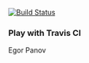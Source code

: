 [![Build Status](https://travis-ci.org/epanoff/play-with-travis.svg?branch=master)](https://travis-ci.org/epanoff/play-with-travis)

### Play with Travis CI
Egor Panov
